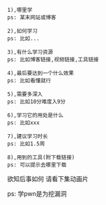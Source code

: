 ```
1),哪里学
ps: 某末网站或博客

2),如何学习
ps: 比如...

3),有什么学习资源
ps: 比如博客链接,视频链接,工具链接

4),最后要达到一个什么效果
ps: 比如看懂就行

5),需要多深入
ps: 比如10分难度入9分

6),学习它的用处是什么
ps: 比如xxx

7),建议学习时长
ps: 比如1.5周

8),用到的工具(附下载链接)
ps: 可以提示去哪里下载
```



欲知后事如何 请看下集动画片

ps: 学pwn是为挖漏洞